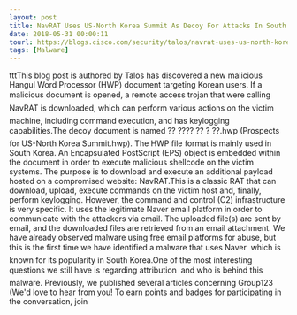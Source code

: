 ```yaml
---
layout: post
title: NavRAT Uses US-North Korea Summit As Decoy For Attacks In South Korea
date: 2018-05-31 00:00:11
tourl: https://blogs.cisco.com/security/talos/navrat-uses-us-north-korea-summit-as-decoy-for-attacks-in-south-korea
tags: [Malware]
---
```

tttThis blog post is authored by Talos has discovered a new malicious Hangul Word Processor (HWP) document targeting Korean users. If a malicious document is opened, a remote access trojan that were calling NavRAT is downloaded, which can perform various actions on the victim machine, including command execution, and has keylogging capabilities.The decoy document is named ?? ???? ?? ? ??.hwp (Prospects for US-North Korea Summit.hwp). The HWP file format is mainly used in South Korea. An Encapsulated PostScript (EPS) object is embedded within the document in order to execute malicious shellcode on the victim systems. The purpose is to download and execute an additional payload hosted on a compromised website: NavRAT.This is a classic RAT that can download, upload, execute commands on the victim host and, finally, perform keylogging. However, the command and control (C2) infrastructure is very specific. It uses the legitimate Naver email platform in order to communicate with the attackers via email. The uploaded file(s) are sent by email, and the downloaded files are retrieved from an email attachment. We have already observed malware using free email platforms for abuse, but this is the first time we have identified a malware that uses Naver  which is known for its popularity in South Korea.One of the most interesting questions we still have is regarding attribution  and who is behind this malware. Previously, we published several articles concerning Group123 (We'd love to hear from you! To earn points and badges for participating in the conversation, join 